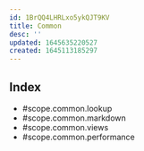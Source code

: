 ```yaml
---
id: 1BrQQ4LHRLxo5ykQJT9KV
title: Common
desc: ''
updated: 1645635220527
created: 1645113185297
---
```


## Index
- #scope.common.lookup
- #scope.common.markdown
- #scope.common.views
- #scope.common.performance
